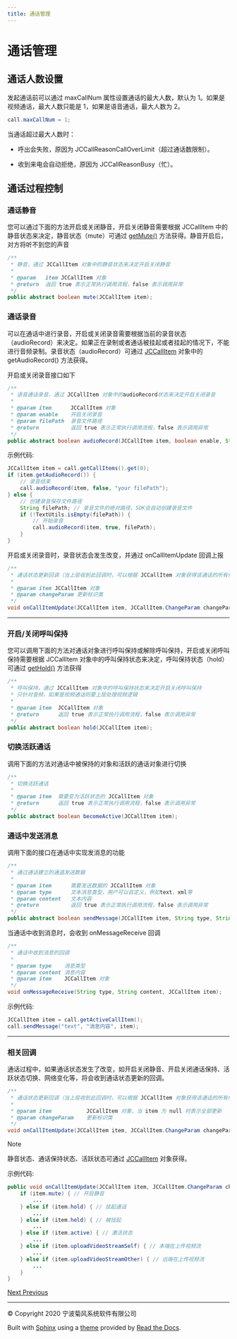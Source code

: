 ```yaml
---
title: 通话管理
---
```

# 通话管理



## 通话人数设置

发起通话前可以通过 maxCallNum 属性设置通话的最大人数，默认为 1。如果是视频通话，最大人数只能是 1，如果是语音通话，最大人数为
2。



```java 
call.maxCallNum = 1;
```



当通话超过最大人数时：

  - 呼出会失败，原因为 JCCallReasonCallOverLimit（超过通话数限制）。

  - 收到来电会自动拒绝，原因为 JCCallReasonBusy（忙）。





## 通话过程控制



### 通话静音

您可以通过下面的方法开启或关闭静音，开启关闭静音需要根据 JCCallItem 中的静音状态来决定，静音状态（mute）可通过
[getMute()](http://developer.juphoon.com/portal/reference/android/com/juphoon/cloud/JCCallItem.html#getMute--)
方法获得。静音开启后，对方将听不到您的声音



```java 
/**
 * 静音，通过 JCCallItem 对象中的静音状态来决定开启关闭静音
 *
 * @param   item JCCallItem 对象
 * @return  返回 true 表示正常执行调用流程，false 表示调用异常
 */
public abstract boolean mute(JCCallItem item);
```









### 通话录音

可以在通话中进行录音，开启或关闭录音需要根据当前的录音状态（audioRecord）来决定。如果正在录制或者通话被挂起或者挂起的情况下，不能进行音频录制。录音状态（audioRecord）可通过
[JCCallItem](https://developer.juphoon.com/portal/reference/V2.1/android/com/juphoon/cloud/JCCallItem.html)
对象中的 getAudioRecord() 方法获得。

开启或关闭录音接口如下



```java 
/**
 * 语音通话录音，通过 JCCallItem 对象中的audioRecord状态来决定开启关闭录音
 *
 * @param item      JCCallItem 对象
 * @param enable    开启关闭录音
 * @param filePath  录音文件路径
 * @return          返回 true 表示正常执行调用流程，false 表示调用异常
 */
public abstract boolean audioRecord(JCCallItem item, boolean enable, String filePath);
```



示例代码:



```java 
JCCallItem item = call.getCallItems().get(0);
if (item.getAudioRecord()) {
    // 录音结束
    call.audioRecord(item, false, "your filePath");
} else {
    // 创建录音保存文件路径
    String filePath; // 录音文件的绝对路径，SDK会自动创建录音文件
    if (!TextUtils.isEmpty(filePath)) {
        // 开始录音
        call.audioRecord(item, true, filePath);
    }
}
```



开启或关闭录音时，录音状态会发生改变，并通过 onCallItemUpdate 回调上报



```java 
/**
 * 通话状态更新回调（当上层收到此回调时，可以根据 JCCallItem 对象获得该通话的所有信息及状态，从而更新该通话相关UI）
 *
 * @param item JCCallItem 对象
 * @param changeParam 更新标识类
 */
void onCallItemUpdate(JCCallItem item, JCCallItem.ChangeParam changeParam);
```





-----



### 开启/关闭呼叫保持

您可以调用下面的方法对通话对象进行呼叫保持或解除呼叫保持，开启或关闭呼叫保持需要根据 JCCallItem
对象中的呼叫保持状态来决定，呼叫保持状态（hold）可通过
[getHold()](https://developer.juphoon.com/portal/reference/V2.1/android/com/juphoon/cloud/JCCallItem.html#getHold--)
方法获得



```java 
/**
 * 呼叫保持，通过 JCCallItem 对象中的呼叫保持状态来决定开启关闭呼叫保持
 * 只针对音频，如果是视频通话则要上层处理视频逻辑
 *
 * @param item  JCCallItem 对象
 * @return      返回 true 表示正常执行调用流程，false 表示调用异常
 */
public abstract boolean hold(JCCallItem item);
```







### 切换活跃通话

调用下面的方法对通话中被保持的对象和活跃的通话对象进行切换



```java 
/**
 * 切换活跃通话
 *
 * @param item  需要变为活跃状态的 JCCallItem 对象
 * @return      返回 true 表示正常执行调用流程，false 表示调用异常
 */
public abstract boolean becomeActive(JCCallItem item);
```







### 通话中发送消息

调用下面的接口在通话中实现发消息的功能



```java 
/**
 * 通过通话建立的通道发送数据
 *
 * @param item      需要发送数据的 JCCallItem 对象
 * @param type      文本消息类型，用户可以自定义，例如text，xml等
 * @param content   文本内容
 * @return          返回 true 表示正常执行调用流程，false 表示调用异常
 */
public abstract boolean sendMessage(JCCallItem item, String type, String content);
```



当通话中收到消息时，会收到 onMessageReceive 回调



```java 
/**
 * 通话中收到消息的回调
 *
 * @param type    消息类型
 * @param content 消息内容
 * @param item    JCCallItem 对象
 */
void onMessageReceive(String type, String content, JCCallItem item);
```



示例代码:



```java 
JCCallItem item = call.getActiveCallItem();
call.sendMessage("text", "消息内容", item);
```





-----



### 相关回调

通话过程中，如果通话状态发生了改变，如开启关闭静音、开启关闭通话保持、活跃状态切换、网络变化等，将会收到通话状态更新的回调。



```java 
/**
 * 通话状态更新回调（当上层收到此回调时，可以根据 JCCallItem 对象获得该通话的所有信息及状态，从而更新该通话相关UI）
 *
 * @param item           JCCallItem 对象，当 item 为 null 时表示全部更新
 * @param changeParam    更新标识类
 */
void onCallItemUpdate(JCCallItem item, JCCallItem.ChangeParam changeParam);
```





Note

静音状态、通话保持状态、活跃状态可通过
[JCCallItem](https://developer.juphoon.com/portal/reference/V2.1/android/com/juphoon/cloud/JCCallItem.html)
对象获得。



示例代码:



```java 
public void onCallItemUpdate(JCCallItem item, JCCallItem.ChangeParam changeParam) {
    if (item.mute) { // 开启静音
        ...
    } else if (item.hold) { // 挂起通话
        ...
    } else if (item.held) { // 被挂起
        ...
    } else if (item.active) { // 激活状态
        ...
    } else if (item.uploadVideoStreamSelf) { // 本端在上传视频流
        ...
    } else if (item.uploadVideoStreamOther) { // 远端在上传视频流
        ...
    }
}
```















[Next
](01_audio_management.html "音频管理")
[
Previous](index.html "进阶功能集成")



-----



© Copyright 2020 宁波菊风系统软件有限公司



Built with [Sphinx](http://sphinx-doc.org/) using a
[theme](https://github.com/rtfd/sphinx_rtd_theme) provided by [Read the
Docs](https://readthedocs.org).








